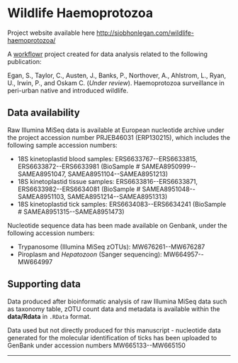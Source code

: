 # Wildlife Haemoprotozoa

Project website available here http://siobhonlegan.com/wildlife-haemoprotozoa/

A [workflowr](https://github.com/jdblischak/workflowr) project created for data analysis related to the following publication: 

Egan, S., Taylor, C., Austen, J., Banks, P., Northover, A., Ahlstrom, L., Ryan, U., Irwin, P., and Oskam C. (*Under review*). Haemoprotozoa surveillance in peri-urban native and introduced wildlife.

## Data availability

Raw Illumina MiSeq data is available at European nucleotide archive under the project accession number PRJEB46031 (ERP130215), which includes the following sample accession numbers:

- 18S kinetoplastid blood samples: ERS6633767--ERS6633815, ERS6633872--ERS6633981 (BioSample # SAMEA8950999--SAMEA8951047, SAMEA8951104--SAMEA8951213)
- 18S kinetoplastid tissue samples: ERS6633816--ERS6633871, ERS6633982--ERS6634081 (BioSample # SAMEA8951048--SAMEA8951103, SAMEA8951214--SAMEA8951313)
- 18S kinetoplastid tick samples: ERS6634083--ERS6634241 (BioSample # SAMEA8951315--SAMEA8951473)

Nucleotide sequence data has been made available on Genbank, under the following accession numbers:

- Trypanosome (Illumina MiSeq zOTUs): MW676261--MW676287
- Piroplasm and *Hepatozoon* (Sanger sequencing): MW664957--MW664997


## Supporting data

Data produced after bioinformatic analysis of raw Illumina MiSeq data such as taxonomy table, zOTU count data and metadata is available within the **data/Rdata** in `.RData` format.

Data used but not directly produced for this manuscript - nucleotide data generated for the molecular identification of ticks has been uploaded to GenBank under accession numbers MW665133--MW665150


---

<!-- Worlflowr commands

# Worlflowr commands 

To build/view webiste locally
`wflow_build()` and `wflow_view()`

Status of workflow
`wflow_status()`

Publish website pages
`wflow_publish(c("analysis/index.Rmd", "analysis/first-analysis.Rmd"), "Add my first analysis")`

Push website to github
`wflow_git_push()`  -->
